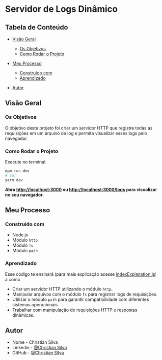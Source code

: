 # Servidor de Logs Dinâmico

## Tabela de Conteúdo

- [Visão Geral](#visao-geral)
  - [Os Objetivos](#os-objetivos)
  - [Como Rodar o Projeto](#como-rodar-o-projeto)

- [Meu Processo](#meu-processo)
  - [Construído com](#construido-com)
  - [Aprendizado](#aprendizado)
- [Autor](#autor)

## Visão Geral

### Os Objetivos

O objetivo deste projeto foi criar um servidor HTTP que registre todas as requisições em um arquivo de log e permita visualizar esses logs pelo navegador.

### Como Rodar o Projeto

Execute no terminal:
```bash
npm run dev
# ou:
yarn dev
```

**Abra [http://localhost:3000](http://localhost:3000) ou [http://localhost:3000/logs](http://localhost:3000/logs) para visualizar no seu navegador.**

## Meu Processo

### Construído com

- Node.js
- Módulo `http`
- Módulo `fs`
- Módulo `path`

### Aprendizado

Esse código te ensinará (para mais explicação acesse [indexExplanation.js](indexExplanation.js)) a como

- Criar um servidor HTTP utilizando o módulo `http`.
- Manipular arquivos com o módulo `fs` para registrar logs de requisições.
- Utilizar o módulo `path` para garantir compatibilidade com diferentes sistemas operacionais.
- Trabalhar com manipulação de requisições HTTP e respostas dinâmicas.

## Autor

- Nome - Christian Silva
- Linkedin - [@Christian Silva](https://www.linkedin.com/in/christian-silva-83172621a)
- GitHub - [@Christian Silva](https://github.com/Christian-M-Silva)